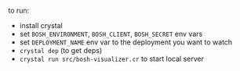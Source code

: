 to run:

* install crystal
* set `BOSH_ENVIRONMENT`, `BOSH_CLIENT`, `BOSH_SECRET` env vars
* set `DEPLOYMENT_NAME` env var to the deployment you want to watch
* `crystal dep` (to get deps)
* `crystal run src/bosh-visualizer.cr` to start local server
